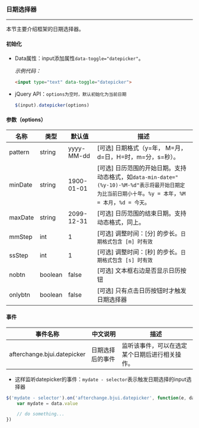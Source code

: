 ### 日期选择器
***
本节主要介绍框架的日期选择器。
#### 初始化
* Data属性：input添加属性`data-toggle="datepicker"`。

  *示例代码：*

  ```html
  <input type="text" data-toggle="datepicker">
  ```
* jQuery API：`options为空时，默认初始化为当前日期`

  ```js
  $(input).datepicker(options)
  ```
#### 参数（options）

| 名称 | 类型 | 默认值 | 描述 |
| -- | -- | -- | -- |
| pattern | string | yyyy-MM-dd | [可选] 日期格式（y=年， M=月，d=日，H=时，m=分，s=秒）。 |
| minDate | string | 1900-01-01 | [可选] 日历范围的开始日期。支持动态格式，如`data-min-date="(%y-10)-%M-%d"表示将最开始日期定为比当前日期小十年`。`%y = 本年`，`%M = 本月`，`%d = 今天`。 |
| maxDate | string | 2099-12-31 | [可选] 日历范围的结束日期。支持动态格式，同上。 |
| mmStep | int | 1 | [可选] 调整时间：[分] 的步长。`日期格式包含 [m] 时有效` |
| ssStep | int | 1 | [可选] 调整时间：[秒] 的步长。`日期格式包含 [s] 时有效` |
| nobtn | boolean | false | [可选] 文本框右边是否显示日历按钮 |
| onlybtn | boolean | false | [可选] 只有点击日历按钮时才触发日期选择器 |
#### 事件

| 事件名称 | 中文说明 | 描述 |
| -- | -- | -- |
| afterchange.bjui.datepicker | 日期选择后的事件 | 监听该事件，可以在选定某个日期后进行相关操作。 |
* 这样监听datepicker的事件：`mydate - selector`表示触发日期选择的input选择器
```js
$('mydate - selector').on('afterchange.bjui.datepicker', function(e, data) {
    var mydate = data.value

    // do something...
})
```
